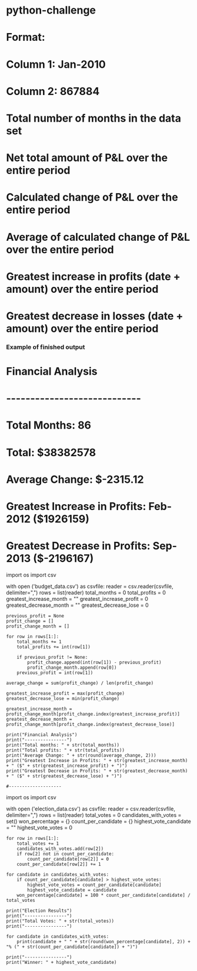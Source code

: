 # python-challenge
# Format:
# Column 1: Jan-2010
# Column 2: 867884
    
# Total number of months in the data set
# Net total amount of P&L over the entire period
# Calculated change of P&L over the entire period
# Average of calculated change of P&L over the entire period
# Greatest increase in profits (date + amount) over the entire period
# Greatest decrease in losses (date + amount) over the entire period

### Example of finished output
#   Financial Analysis
#   ----------------------------
#   Total Months: 86
#   Total: $38382578
#   Average  Change: $-2315.12
#   Greatest Increase in Profits: Feb-2012 ($1926159)
#   Greatest Decrease in Profits: Sep-2013 ($-2196167)

import os
import csv

with open ('budget_data.csv') as csvfile:
    reader = csv.reader(csvfile, delimiter=",")
    rows = list(reader)
    total_months = 0
    total_profits = 0
    greatest_increase_month = ""
    greatest_increase_profit = 0
    greatest_decrease_month = ""
    greatest_decrease_lose = 0
    
    previous_profit = None
    profit_change = []
    profit_change_month = []
    
    for row in rows[1:]:
        total_months += 1
        total_profits += int(row[1])
        
        if previous_profit != None:
            profit_change.append(int(row[1]) - previous_profit)
            profit_change_month.append(row[0])
        previous_profit = int(row[1])
        
    average_change = sum(profit_change) / len(profit_change)
        
    greatest_increase_profit = max(profit_change)
    greatest_decrease_lose = min(profit_change)
    
    greatest_increase_month = profit_change_month[profit_change.index(greatest_increase_profit)]
    greatest_decrease_month = profit_change_month[profit_change.index(greatest_decrease_lose)]
    
    print("Financial Analysis")
    print("----------------")
    print("Total months: " + str(total_months))
    print("Total profits: " + str(total_profits))
    print("Average Change: " + str(round(average_change, 2)))
    print("Greatest Increase in Profits: " + str(greatest_increase_month) + " ($" + str(greatest_increase_profit) + ")")
    print("Greatest Decrease in Profits: " + str(greatest_decrease_month) + " ($" + str(greatest_decrease_lose) + ")")
    
    #--------------------
    
import os
import csv

with open ('election_data.csv') as csvfile:
    reader = csv.reader(csvfile, delimiter=",")
    rows = list(reader)
    total_votes = 0
    candidates_with_votes = set()
    won_percentage = {}
    count_per_candidate = {}
    highest_vote_candidate = ""
    highest_vote_votes = 0
    
    for row in rows[1:]:
        total_votes += 1
        candidates_with_votes.add(row[2])
        if row[2] not in count_per_candidate:
            count_per_candidate[row[2]] = 0
        count_per_candidate[row[2]] += 1
    
    for candidate in candidates_with_votes:
        if count_per_candidate[candidate] > highest_vote_votes:
            highest_vote_votes = count_per_candidate[candidate]
            highest_vote_candidate = candidate
        won_percentage[candidate] = 100 * count_per_candidate[candidate] / total_votes

    print("Election Results")
    print("----------------")
    print("Total Votes: " + str(total_votes))
    print("----------------")
    
    for candidate in candidates_with_votes:
        print(candidate + " " + str(round(won_percentage[candidate], 2)) + "% (" + str(count_per_candidate[candidate]) + ")")
    
    print("----------------")
    print("Winner: " + highest_vote_candidate)
        
